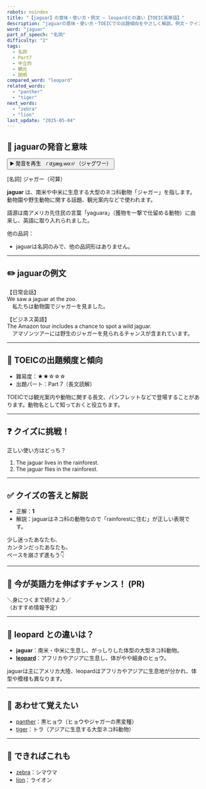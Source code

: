 ```yaml
---
robots: noindex
title: "【jaguar】の意味・使い方・例文 ― leopardとの違い【TOEIC英単語】"
description: "jaguarの意味・使い方・TOEICでの出題傾向をやさしく解説。例文・クイズ付きでleopardとの違いもわかりやすく学べます。"
word: "jaguar"
part_of_speech: "名詞"
difficulty: "2"
tags:
  - 名詞
  - Part7
  - 中立的
  - 観光
  - 説明
compared_word: "leopard"
related_words:
  - "panther"
  - "tiger"
next_words:
  - "zebra"
  - "lion"
last_update: "2025-05-04"
---
```


## 🔰 jaguarの発音と意味

<button class="play-audio" onclick="playTTS('jaguar')">
  <span class="play-audio-main">
    ▶️ 発音を再生　/ˈdʒæɡ.wɑːr/
  </span>
  <span class="play-audio-sub">
    （ジャグワー）
  </span>
</button>

[名詞] ジャガー（可算）

**jaguar** は、南米や中米に生息する大型のネコ科動物「ジャガー」を指します。  
動物園や野生動物に関する話題、観光案内などで使われます。

語源は南アメリカ先住民の言葉「yaguara」（獲物を一撃で仕留める動物）に由来し、英語に取り入れられました。

他の品詞：  
- jaguarは名詞のみで、他の品詞形はありません。

---

## ✏️ jaguarの例文

【日常会話】  
We saw a jaguar at the zoo.  
　私たちは動物園でジャガーを見ました。

【ビジネス英語】  
The Amazon tour includes a chance to spot a wild jaguar.  
　アマゾンツアーには野生のジャガーを見られるチャンスが含まれています。

---

## 🎯 TOEICの出題頻度と傾向

- 難易度：★★☆☆☆
- 出題パート：Part 7（長文読解）

TOEICでは観光案内や動物に関する長文、パンフレットなどで登場することがあります。動物名として知っておくと役立ちます。

---

## ❓ クイズに挑戦！

正しい使い方はどっち？

1. The jaguar lives in the rainforest.  
2. The jaguar flies in the rainforest.

---

## ✅ クイズの答えと解説

- 正解：**1**
- 解説：jaguarはネコ科の動物なので「rainforestに住む」が正しい表現です。

少し迷ったあなたも、  
カンタンだったあなたも、  
ペースを崩さず進もう👇️

---

## 🚀 今が英語力を伸ばすチャンス！ (PR)

<div class="info-center">
＼身につくまで続けよう／<br>  
（おすすめ情報予定）
</div>

---

## 🤔  leopard との違いは？

- **jaguar**：南米・中米に生息し、がっしりした体型の大型ネコ科動物。
- **[leopard](/word/leopard)**：アフリカやアジアに生息し、体がやや細身のヒョウ。

jaguarは主にアメリカ大陸、leopardはアフリカやアジアに生息地が分かれ、体型や模様も異なります。

---

## 🧩 あわせて覚えたい

- [panther](/word/panther)：黒ヒョウ（ヒョウやジャガーの黒変種）
- [tiger](/word/tiger)：トラ（アジアに生息する大型ネコ科動物）

---

## 📖 できればこれも

- [zebra](/word/zebra)：シマウマ
- [lion](/word/lion)：ライオン

<!-- cvid: aid18_bid24 -->
